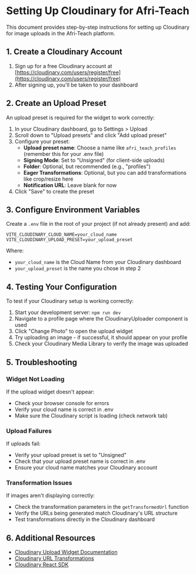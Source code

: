# Setting Up Cloudinary for Afri-Teach

This document provides step-by-step instructions for setting up Cloudinary for image uploads in the Afri-Teach platform.

## 1. Create a Cloudinary Account

1. Sign up for a free Cloudinary account at [https://cloudinary.com/users/register/free](https://cloudinary.com/users/register/free)
2. After signing up, you'll be taken to your dashboard

## 2. Create an Upload Preset

An upload preset is required for the widget to work correctly:

1. In your Cloudinary dashboard, go to Settings > Upload
2. Scroll down to "Upload presets" and click "Add upload preset"
3. Configure your preset:
   - **Upload preset name**: Choose a name like `afri_teach_profiles` (remember this for your .env file)
   - **Signing Mode**: Set to "Unsigned" (for client-side uploads)
   - **Folder**: Optional, but recommended (e.g., "profiles")
   - **Eager Transformations**: Optional, but you can add transformations like crop/resize here
   - **Notification URL**: Leave blank for now
4. Click "Save" to create the preset

## 3. Configure Environment Variables

Create a `.env` file in the root of your project (if not already present) and add:

```
VITE_CLOUDINARY_CLOUD_NAME=your_cloud_name
VITE_CLOUDINARY_UPLOAD_PRESET=your_upload_preset
```

Where:
- `your_cloud_name` is the Cloud Name from your Cloudinary dashboard
- `your_upload_preset` is the name you chose in step 2

## 4. Testing Your Configuration

To test if your Cloudinary setup is working correctly:

1. Start your development server: `npm run dev`
2. Navigate to a profile page where the CloudinaryUploader component is used
3. Click "Change Photo" to open the upload widget
4. Try uploading an image - if successful, it should appear on your profile
5. Check your Cloudinary Media Library to verify the image was uploaded

## 5. Troubleshooting

### Widget Not Loading

If the upload widget doesn't appear:
- Check your browser console for errors
- Verify your cloud name is correct in .env
- Make sure the Cloudinary script is loading (check network tab)

### Upload Failures

If uploads fail:
- Verify your upload preset is set to "Unsigned"
- Check that your upload preset name is correct in .env
- Ensure your cloud name matches your Cloudinary account

### Transformation Issues

If images aren't displaying correctly:
- Check the transformation parameters in the `getTransformedUrl` function
- Verify the URLs being generated match Cloudinary's URL structure
- Test transformations directly in the Cloudinary dashboard

## 6. Additional Resources

- [Cloudinary Upload Widget Documentation](https://cloudinary.com/documentation/upload_widget)
- [Cloudinary URL Transformations](https://cloudinary.com/documentation/image_transformations)
- [Cloudinary React SDK](https://cloudinary.com/documentation/react_integration) 
